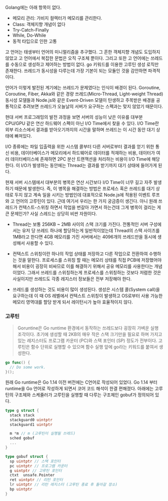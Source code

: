 Golang에는 아래 항목이 없다.

- 메모리 관리: 가비지 컬렉터가 메모리를 관리한다.
- Class: 객체지향 개념이 없다
- Try-Catch-Finally
- While, Do-While
- 동적 타입으로 인한 고통

고 언어는 태생부터 언어의 미니멀리즘을 추구했다. 그 흔한 객체지향 개념도 도입하지 않았고 고 언어에서 복잡한 문법은 오직 구조체 뿐이다. 그리고 또한 고 언어에는 쓰레드를 수동으로 생성하고 제어하는 방법이 없다. go 키워드를 이용한 고루틴 생성 로직만 존재한다. 쓰레드가 동시성을 다루는데 가장 기본이 되는 모듈인 것을 감안하면 파격적이다.

언어가 이렇게 발전된 계기에는 쓰레드가 문제였다는 인식이 배경이 된다. Goroutine, Coroutine, Fiber, Akka와 같은 경량 쓰레드(Micro-Thread, Light-weight Thread) 동시성 모델들과 Node.js와 같은 Event-Driven 모델이 탄생하고 주목받은 배경을 공통적으로 추려보면 쓰레드가 오늘날의 서버가 요구하는 스펙과는 맞지 않았기 때문이다.

현대 서버 프로그래밍의 발전 과정을 보면 서버의 성능이 낮은 이유를 대부분 CPU/GPU 같은 연산 하드웨어 스펙이 아닌 I/O Time에서 찾을 수 있다. I/O Time란 외부 리소스에서 결과를 받아오기까지의 시간을 말하며 쓰레드는 이 시간 동안 대기 상태에 빠져있다.

I/O 종류에는 파일 입출력을 위한 시스템 콜부터 다른 서버로부터 결과를 얻기 위한 통신 비용, 데이터베이스가 메모리에서 하드웨어로 데이터를 적재하는 비용, 데이터가 여러 데이터베이스에 존재하면 2PC 분산 트랜잭션을 처리하는 비용이 I/O Time에 해당한다. 이 I/O가 발생하는 동안에는 Thread는 결과를 받기까지 대기 상태에 들어가게 된다.

현재 서버 시스템에서 대부분의 병목은 연산 시간보다 I/O Time이 너무 길고 자주 발생하기 때문에 발생한다. 즉, 이 병목을 해결하는 방법은 프로세스 혹은 쓰레드를 대기 상태로 두지 않고 계속 일을 시키는 방법인데 대표적으로 Node.js에 적용된 이벤트 루프와 고 언어의 고루틴이 있다. 근데 여기서 우리는 한 가지 궁금증이 생긴다. 아니 원래 쓰레드가 컨텍스트-스위칭 하면서 작업을 번갈아 가면서 하는건데 그게 병목이 걸리는 게 큰 문제인가? 사실 스레드는 상당히 비싼 자원이다.

- Thread는 보통 256KB ~ 2MB 사이의 스택 크기를 가진다. 전통적인 서버 구성에서는 유저 당 쓰레드 하나에 할당하는게 일반적이었는데 Thread의 스택 사이즈를 1MB라고 한다면 4GB 메모리를 가진 서버에서는 4096개의 쓰레드만을 동시에 생성해서 사용할 수 있다.

- 컨텍스트 스위칭이란 하나의 작업 상태를 저장하고 다른 작업으로 전환하여 수행하는 것을 말한다. 프로세스를 스위칭 할 때는 메모리 상태를 직접 PCB에 저장했어야 해서 비용이 굉장히 비싸므로 이를 해결하기 위해서 공유 메모리를 사용한다는 개념이었다. 그래서 쓰레드를 스위칭하는게 프로세스를 스위칭하는 것보다 저렴한 것은 사실이지만 쓰레드도 각종 레지스터 정보들은 전부 저장해야 한다.

- 쓰레드를 생성하는 것도 비용이 많이 생성된다. 생성은 시스템 콜(System call)을 요구하는데 이 때 OS 레벨에서 컨텍스트 스위칭이 발생하고 OS로부터 사용 가능한 메모리 영역대를 할당 받게 되서 레이턴시가 높아 효율적이지 않다.

### 고루틴

> Goruntine은 Go runtime 환경에서 동작하는 쓰레드보다 굉장히 가벼운 실행 조각이다. 초기에 생성할 때 2KB의 매우 작은 스택 크기만을 필요로 하며 가지고 있는 레지스터도 프로그램 카운터 (PC)와 스택 포인터 (SP) 정도가 전부이다. 고루틴은 함수 단위로 실행할 수 있으며 함수 실행 앞에 go라는 키워드를 붙여서 생성한다.

```go
go func() {
  // Do some work.
}();
```

원래 Go runtime은 Go 1.14 이전 버전에는 C언어로 작성되어 있었다. Go 1.14 부터 runtime을 Go 언어로 작성하게 되면서 코어 코드 해석이 한결 편해졌다. 아래에는 고루틴의 구조체와 스케쥴러가 고루틴을 실행할 때 다루는 구조체인 gobuf가 정의되어 있다.

```go
type g struct {
  stack stack
  stackguard0 uintptr
  stackguard1 uintptr

  m *m // m (고루틴이 실행될 쓰레드)
  sched gobuf
  ...
}

type gobuf struct {
  sp uintptr // 스택 포인터
  pc uintptr // 프로그램 카운터
  g uintptr // 고루틴 포인터
  ctxt  unsafe.Pointer
  ret uintptr // 리턴 포인터
  lr uintptr // 리턴 레지스터 (고루틴 종료 후 돌아갈 장소)
  bp uintptr
}
```
